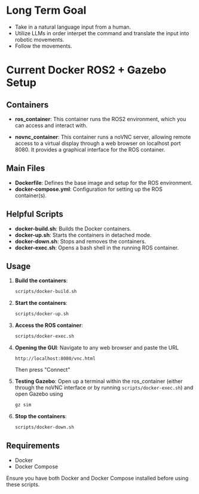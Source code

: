 # Long Term Goal
- Take in a natural language input from a human.
- Utilize LLMs in order interpet the command and translate the input into robotic movements.
- Follow the movements.

# Current Docker ROS2 + Gazebo Setup

## Containers

- **ros_container**: This container runs the ROS2 environment, which you can access and interact with. 
  
- **novnc_container**: This container runs a noVNC server, allowing remote access to a virtual display through a web browser on localhost port 8080. It provides a graphical interface for the ROS container.

## Main Files
- **Dockerfile**: Defines the base image and setup for the ROS environment.
- **docker-compose.yml**: Configuration for setting up the ROS container(s).

## Helpful Scripts
- **docker-build.sh**: Builds the Docker containers.
- **docker-up.sh**: Starts the containers in detached mode.
- **docker-down.sh**: Stops and removes the containers.
- **docker-exec.sh**: Opens a bash shell in the running ROS container.

## Usage

1. **Build the containers**:
   ```bash
   scripts/docker-build.sh
   ```

2. **Start the containers**:
   ```bash
   scripts/docker-up.sh
   ```

3. **Access the ROS container**:
   ```bash
   scripts/docker-exec.sh
   ```

4. **Opening the GUI**:
   Navigate to any web browser and paste the URL
   ```
   http://localhost:8080/vnc.html
   ```
   Then press "Connect"

5. **Testing Gazebo**:
   Open up a terminal within the ros_container (either through the noVNC interface or by running `scripts/docker-exec.sh`) and open Gazebo using
   ```bash
   gz sim
   ```

5. **Stop the containers**:
   ```bash
   scripts/docker-down.sh
   ```

## Requirements

- Docker
- Docker Compose

Ensure you have both Docker and Docker Compose installed before using these scripts.

